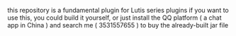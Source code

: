 this repository is a fundamental plugin for Lutis series plugins
if you want to use this, you could build it yourself, or just install the QQ platform ( a chat app in China )
and search me ( 3531557655 ) to buy the already-built jar file
